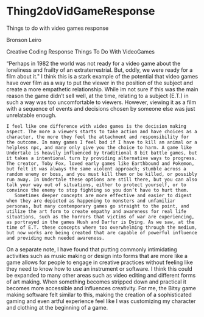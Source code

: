 # Thing2doVidGameResponse
Things to do with video games response

Bronson Leiro 

Creative Coding Response              Things To Do With VideoGames

“Perhaps in 1982 the world was not ready for a video game about
the loneliness and frailty of an extraterrestrial. But, oddly, we
were ready for a film about it."
I think this is a stark example of the potential that video games have over film as a way to put the viewer in the position of the subject and create a more empathetic relationship. While im not sure if this was the main reason the game didn’t sell well, at the time, relating to a subject (E.T.) in such a way was too uncomfortable to viewers. However,  viewing it as a film with a sequence of events and decisions chosen by someone else was just unrelatable enough.

	I feel like one difference with video games is the decision making aspect. The more a viewers starts to take action and have choices as a character, the more they feel the attachment and responsibility for the outcome. In many games I feel bad if I have to kill an animal or a helpless npc, and many only give you the choice to harm. A game like Undertale is heavily influenced by traditional 8 bit battle games, but it takes a intentional turn by providing alternative ways to progress. The creator, Toby Fox, loved early games like Earthbound and Pokemon, but felt it was always the same violent approach; stumble across a random enemy or boss, and you must kill them or be killed, or possibly run away. In Undertale these options are still there, but you can also talk your way out of situations, either to protect yourself, or to convince the enemy to stop fighting so you don’t have to hurt them. 
       Sometimes deeper concepts are more effective and easier to digest when they are depicted as happening to monsters and unfamiliar personas, but many contemporary games go straight to the point, and utilize the art form to create empathy and awareness for real life situations, such as the horrors that victims of war are experiencing, as portrayed in the games Hush and Darfur is Dying. As we saw, at the time of E.T. these concepts where too overwhelming through the medium, but now works are being created that are capable of powerful influence and providing much needed awareness.

On a separate note, I have found that putting commonly intimidating activities such as music making or design into forms that are more like a game allows for people to engage in creative practices without feeling like they need to know how to use an instrument or software. I think this could be expanded to many other areas such as video editing and different forms of art making. When something becomes stripped down and practical it becomes more accessible and influences creativity. For me, the Bitsy game making software felt similar to this, making the creation of a sophisticated gaming and even artful experience feel like I was customizing my character and clothing at the beginning of a game.

